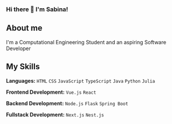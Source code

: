 ### Hi there 👋 I'm Sabina!

## About me
I'm a Computational Engineering Student and an aspiring Software Developer

## My Skills 
**Languages:** `HTML` `CSS` `JavaScript` `TypeScript` `Java` `Python` `Julia`  

**Frontend Development:** `Vue.js` `React` 

**Backend Development:** `Node.js` `Flask` `Spring Boot` 

**Fullstack Development:** `Next.js` `Nest.js`

<!--- **sabinabakh/sabinabakh** is a ✨ _special_ ✨ repository because its `README.md` (this file) appears on your GitHub profile.

Here are some ideas to get you started:
- 🔭 I’m currently working on ...
- 🌱 I’m currently learning ...
- 👯 I’m looking to collaborate on ...
- 🤔 I’m looking for help with ...
- 🥅 2024 Goals:
- 💬 Ask me about ...
- 📫 How to reach me: ...
- 😄 Pronouns: ...
- ⚡ Fun fact: ...
--->
